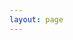 ```yaml
---
layout: page
---
```

<script setup>
import {
  VPTeamPage,
  VPTeamPageTitle,
  VPTeamMembers
} from 'vitepress/theme'

const members = [
  {
    avatar: 'https://ts1.cn.mm.bing.net/th/id/R-C.2b5ad9dd38c8d0382c657355c86593e2?rik=Ti5pg5cJX6%2bH3Q&riu=http%3a%2f%2fimg1.wikia.nocookie.net%2f__cb20140916154329%2fhk-rail%2fzh%2fimages%2f1%2f17%2fMTR_Mobile_Icon.png&ehk=5sOnNjPY4vDZ38CNrKRuNRcA%2fSmtD%2f4h0iTyOV8Aojo%3d&risl=&pid=ImgRaw&r=0',
    name: 'MTR HK',
    title: 'Influencer',
    links: [
      { icon: 'facebook', link: 'https://www.facebook.com/mtrhk' },
      { icon: 'instagram', link: 'http://instagram.com/mtrhk' },
      { icon: 'youtube', link: 'http://www.youtube.com/mtrhongkong' }
    ]
  },  
  {
    avatar: 'https://i0.hdslb.com/bfs/face/079fa6d90165bbcc66925f5b91a78391338387d3.jpg',
    name: '总局-鄂局武段的热干面',
    title: 'Leader / Group Owner 好面',
    links: [
      { icon: 'bilibili', link: 'https://space.bilibili.com/1749292479' }
    ]
  },
  {
    avatar: 'https://space.bilibili.com/555976413',
    name: 'xz111_Misaka',
    title: 'Leader / Group Owner',
    links: [
      { icon: 'bilibili', link: 'https://space.bilibili.com/555976413' }
    ]
  },
  {
    avatar: 'https://i0.hdslb.com/bfs/face/3779291d37cfa4f5788ec31c4a443a83d67992b6.jpg@240w_240h_1c_1s_!web-avatar-space-header.avif',
    name: '青柏菌 Sakai Harumi 汤达人',
    title: 'Creator 好面，汤决定',
    links: [
      { icon: 'bilibili', link: 'https://space.bilibili.com/584835054/' }
    ]
  },
   {
    avatar: 'https://i2.hdslb.com/bfs/face/2d037727373b613409e33819460267cce05ce7ed.jpg@240w_240h_1c_1s_!web-avatar-space-header.avif',
    name: 'lanoel',
    title: 'Creator',
    links: [
      { icon: 'bilibili', link: 'https://space.bilibili.com/402744005' }
    ]
  },
  {
    avatar: 'https://i2.hdslb.com/bfs/face/1bd977e7d94921759621fc0d14922f8b34425438.jpg@240w_240h_1c_1s_!web-avatar-space-header.avif',
    name: 'Chi YX',
    title: 'Builder / Creator',
    links: [
      { icon: 'bilibili', link: 'https://space.bilibili.com/1596446033' }
    ]
  },
  {
    avatar: 'https://i2.hdslb.com/bfs/face/6e2559418375ea2bdeefe2e4b053a339f24654c6.jpg@240w_240h_1c_1s_!web-avatar-space-header.avif',
    name: '白云-Burgeoning',
    title: 'Builder / Creator',
    links: [
      { icon: 'bilibili', link: 'https://space.bilibili.com/1642321436' }
    ]
  },
  {
    avatar: 'https://i1.hdslb.com/bfs/face/9c8c613b88c9c7425c42508a1195459876bffeec.jpg@240w_240h_1c_1s_!web-avatar-space-header.avif',
    name: 'Takigawa',
    title: 'Server Administrator & Owner',
    links: [
      { icon: 'bilibili', link: 'https://space.bilibili.com/37471042' }
    ]
  },
   {
    avatar: 'https://server.akio.top/icon',
    name: 'Misaka Akio 御坂秋生',
    title: 'Creator',
    links: [
      { icon: 'website', link: 'https://www.akio.top/' }
    ]
  },
    {
    avatar: 'https://i1.hdslb.com/bfs/face/ded1f75b871018a0387ea4864a10ece62710840f.jpg@240w_240h_1c_1s_!web-avatar-space-header.avif',
    name: 'IF-游戏业界的一阵风',
    title: 'Creator',
    links: [
      { icon: 'website', link: 'https://if-chan.mika.vin/' },
      { icon: 'bilibili', link: 'https://space.bilibili.com/14823193' },    
      { icon: 'twitter', link: 'https://twitter.com/KagamineX' },
      { icon: 'youtube', link: 'https://www.youtube.com/channel/UCu1u-4pgzdnQ_Q6hIr_dmGA' }
    ]
  },
  {
    avatar: 'https://i0.hdslb.com/bfs/face/af896ea48924bdea9fba76c645b24458d650c5de.jpg@240w_240h_1c_1s_!web-avatar-space-header.avif',
    name: 'Leo Tinyat',
    title: 'Builder / Creator',
    links: [
      { icon: 'bilibili', link: 'https://space.bilibili.com/553853026' },
      { icon: 'bilibili', link: 'https://space.bilibili.com/3493084180515360' },
    ]
  },
  {
    avatar: 'https://bkimg.cdn.bcebos.com/pic/bd3eb13533fa828bf895ec30f31f4134960a5aaa?x-bce-process=image/format,f_auto/watermark,image_d2F0ZXIvYmFpa2UyNzI,g_7,xp_5,yp_5,P_20/resize,m_lfit,limit_1,h_1080',
    name: 'WHRT',
    title: 'Influencer',
    links: [
      { icon: 'website', link: 'https://www.wuhanrt.com/' }
    ]
  },
  {
    avatar: 'https://tse3-mm.cn.bing.net/th/id/OIP-C.ujLS0YFylZcgtmG614MrbAHaFp?rs=1&pid=ImgDetMain',
    name: 'CRT',
    title: 'Influencer',
    links: [
      { icon: 'website', link: 'https://www.cqmetro.cn/index.shtml' }
    ]
  },
]
</script>

<VPTeamPage>
  <VPTeamPageTitle>
    <template #title>
      Our Team
    </template>
    <template #lead>
      哼哼哼啊啊啊啊啊啊啊啊啊啊啊啊啊
    </template>
  </VPTeamPageTitle>
  <VPTeamMembers
    :members="members"
  />
</VPTeamPage>
